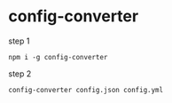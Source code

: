 # config-converter
step 1
```
npm i -g config-converter
```
step 2
```
config-converter config.json config.yml

```